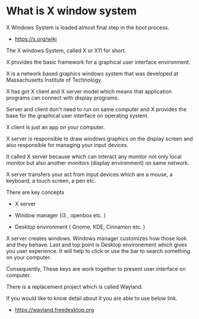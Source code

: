 # What is X window system


X Windows System is loaded almost final step in the boot process.

- https://x.org/wiki

The X windows System, called X or X11 for short.

X provides the basic framework for a graphical user interface environment.

X is a network based graphics windows system that was developed
at Massachusetts Institute of Technology.

X has got X client and X server model which means that application programs can connect with display programs.

Server and client don't need to run on same computer and X provides the base for the graphical user interface on operating system.

X client is just an app on your computer.

X server is responsible to draw windows graphics on the display screen
 and also responsible for managing your input devices.

It called X server because which can interact any 
monitor not only local monitor but also another monitors (display environment) on same network.

X server transfers your act from input devices which are a mouse, a keyboard, a touch screen, a pen etc.

There are key concepts

- X server  

- Window manager (i3 , openbox etc. )

- Desktop environment  ( Gnome, KDE, Cinnamon etc. )


X server creates windows.
Windows manager customizes how those look and they behave.
Last and top point is Desktop environement which gives you user experience.
It will help to click or use the bar to search something on your computer. 

Consequently,
These keys are work together to present user interface on computer.


There is a replacement project which is called Wayland.

If you would like to know detail about it you are able to use below link.

- https://wayland.freedesktop.org
